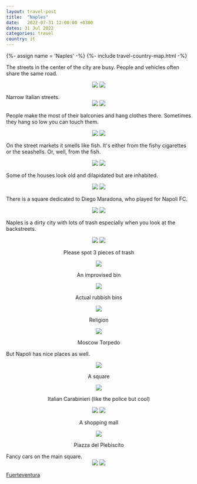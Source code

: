 ```yaml
---
layout: travel-post
title:  "Naples"
date:   2022-07-31 12:00:00 +0300
dates: 31 Jul 2022
categories: travel
country: it
---
```

{%- assign name = 'Naples' -%}
{%- include travel-country-map.html -%}


The streets in the center of the city are busy. People and vehicles often share the same road.
<center>
    <div class="side-by-side">
        <img src="{{site.baseurl}}/assets/img/naples/1.jpg" />
        <img src="{{site.baseurl}}/assets/img/naples/2.jpg" />
    </div>
    <p class="image-label"></p>
</center>
Narrow Italian streets.
<center>
    <div class="side-by-side">
        <img src="{{site.baseurl}}/assets/img/naples/16.jpg" />
        <img src="{{site.baseurl}}/assets/img/naples/17.jpg" />
    </div>
    <p class="image-label"></p>
</center>

People make the most of their balconies and hang clothes there. Sometimes they hang so low you can touch them.
<center>
    <div class="side-by-side">
        <img src="{{site.baseurl}}/assets/img/naples/3.jpg" />
        <img src="{{site.baseurl}}/assets/img/naples/7.jpg" />
    </div>
    <p class="image-label"></p>
</center>


On the street markets it smells like fish. It's either from the fishy cigarettes or the seashells. Or, well, from the fish.
<center>
    <div class="side-by-side">
        <img src="{{site.baseurl}}/assets/img/naples/5.jpg" />
        <img src="{{site.baseurl}}/assets/img/naples/4.jpg" />
    </div>
    <p class="image-label"></p>
</center>

Some of the houses look old and dilapidated but are inhabited.
<center>
    <div class="side-by-side">
        <img src="{{site.baseurl}}/assets/img/naples/20.jpg" />
        <img src="{{site.baseurl}}/assets/img/naples/8.jpg" />
    </div>
    <p class="image-label"></p>
</center>

There is a square dedicated to Diego Maradona, who played for Napoli FC.
<center>
    <div class="side-by-side">
        <img src="{{site.baseurl}}/assets/img/naples/19.jpg" />
        <img src="{{site.baseurl}}/assets/img/naples/18.jpg" />
    </div>
    <p class="image-label"></p>
</center>

Naples is a dirty city with lots of trash especially when you look at the backstreets.
<center>
    <div class="side-by-side">
        <img src="{{site.baseurl}}/assets/img/naples/6.jpg" />
        <img src="{{site.baseurl}}/assets/img/naples/22.jpg" />
    </div>
    <p class="image-label">Please spot 3 pieces of trash</p>
</center>

<center>
    <div class="side-by-side">
        <div>
            <img src="{{site.baseurl}}/assets/img/naples/23.jpg" />
            <p class="image-label">An improvised bin</p>
        </div>
        <div>
            <img src="{{site.baseurl}}/assets/img/naples/24.jpg" />
            <p class="image-label">Actual rubbish bins</p>
        </div>
    </div>
</center>

<center>
    <div class="side-by-side">
        <div>
            <img src="{{site.baseurl}}/assets/img/naples/25.jpg" />
            <p class="image-label">Religion</p>
        </div>
        <div>
            <img src="{{site.baseurl}}/assets/img/naples/26.jpg" />
            <p class="image-label">Moscow Torpedo</p>
        </div>
    </div>
</center>

But Napoli has nice places as well.
<center>
    <div class="side-by-side">
        <div>
            <img src="{{site.baseurl}}/assets/img/naples/10.jpg" />
            <p class="image-label">A square</p>
        </div>
        <div>
            <img src="{{site.baseurl}}/assets/img/naples/9.jpg" />
            <p class="image-label">Italian Carabinieri (like the police but cool)</p>
        </div>
    </div>
</center>

<center>
    <div class="side-by-side">
        <img src="{{site.baseurl}}/assets/img/naples/14.jpg" />
        <img src="{{site.baseurl}}/assets/img/naples/15.jpg" />
    </div>
    <p class="image-label">A shopping mall</p>
</center>

<center>
<img src="{{site.baseurl}}/assets/img/naples/11.jpg" />
<p class="image-label">Piazza del Plebiscito</p>
</center>
Fancy cars on the main square.
<center>
    <div class="side-by-side">
        <img src="{{site.baseurl}}/assets/img/naples/13.jpg" />
        <img src="{{site.baseurl}}/assets/img/naples/12.jpg" />
    </div>
    <p class="image-label"></p>
</center>



<a class="prev" href="/travel/2022/fuerteventura">
Fuerteventura
</a>
